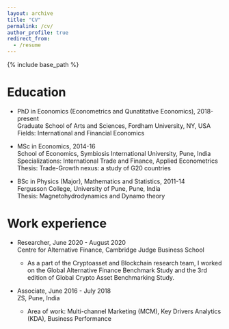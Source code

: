 ```yaml
---
layout: archive
title: "CV"
permalink: /cv/
author_profile: true
redirect_from:
  - /resume
---
```

{% include base_path %}

Education
======
* PhD in Economics (Econometrics and Qunatitative Economics), 2018-present <br>
  Graduate School of Arts and Sciences, Fordham University, NY, USA <br>
  Fields: International and Financial Economics  
  
* MSc in Economics, 2014-16 <br>
  School of Economics, Symbiosis International University, Pune, India <br>
  Specializations: International Trade and Finance, Applied Econometrics <br>
  Thesis: Trade-Growth nexus: a study of G20 countries
  
* BSc in Physics (Major), Mathematics and Statistics, 2011-14 <br>
  Fergusson College, University of Pune, Pune, India <br>
  Thesis: Magnetohydrodynamics and Dynamo theory

Work experience
======
* Researcher, June 2020 - August 2020 <br>
  Centre for Alternative Finance, Cambridge Judge Business School <br>
  - As a part of the Cryptoasset and Blockchain research team, I worked on the Global Alternative Finance Benchmark Study and the 3rd edition of Global Crypto Asset Benchmarking Study.

* Associate, June 2016 - July 2018 <br>
  ZS, Pune, India <br>
  - Area of work: Multi-channel Marketing (MCM), Key Drivers Analytics (KDA), Business Performance

<!--
* Summer 2015: Research Assistant
  * Github University
  * Duties included: Tagging issues
  * Supervisor: Professor Git

* December 2011 - January 2011 : RAWSC Scholar
  * IUCAA, Pune
  * Radio Astronomy Winter School
-->

<!--
Skills
======
* Skill 1
* Skill 2
  * Sub-skill 2.1
  * Sub-skill 2.2
  * Sub-skill 2.3
* Skill 3

Publications
======
  <ul>{% for post in site.publications %}
    {% include archive-single-cv.html %}
  {% endfor %}</ul>
  
Talks
======
  <ul>{% for post in site.talks %}
    {% include archive-single-talk-cv.html %}
  {% endfor %}</ul>
  
Teaching
======
  <ul>{% for post in site.teaching %}
    {% include archive-single-cv.html %}
  {% endfor %}</ul>
  
Service and leadership
======
* Currently signed in to 43 different slack teams -->
